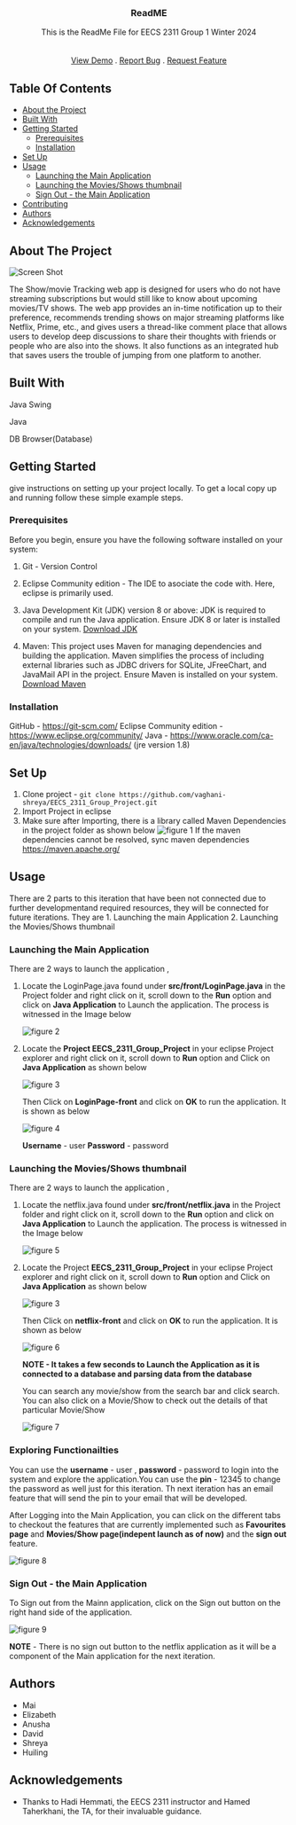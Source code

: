 <br/>
<p align="center">
  <a href="">
  </a>

  <h3 align="center">ReadME</h3>

  <p align="center">
   This is the ReadMe File for EECS 2311 Group 1 Winter 2024
    <br/>
    <a href="https://github.com/ShaanCoding/ReadME-Generator"><strong></strong></a>
    <br/>
    <br/>
    <a href="">View Demo</a>
    .
    <a href="">Report Bug</a>
    .
    <a href="">Request Feature</a>
  </p>
</p>


## Table Of Contents

* [About the Project](#about-the-project)
* [Built With](#built-with)
* [Getting Started](#getting-started)
  * [Prerequisites](#prerequisites)
  * [Installation](#installation)
* [Set Up](#Set-Up)
* [Usage](#usage)
  * [Launching the Main Application](#Launching-the-Main-Application)
  * [Launching the Movies/Shows thumbnail](#Launching-the-Movies/Shows-thumbnail)
  * [Sign Out - the Main Application](Sign-Out---the-Main-Application)
* [Contributing](#contributing)
* [Authors](#authors)
* [Acknowledgements](#acknowledgements)

## About The Project

![Screen Shot](images/screenshot.png)

The Show/movie Tracking web app is designed for users who do not have streaming subscriptions but would still like to know about upcoming movies/TV shows. The web app provides an in-time notification up to their preference, recommends trending shows on major streaming platforms like Netflix, Prime, etc., and gives users a thread-like comment place that allows users to develop deep discussions to share their thoughts with friends or people who are also into the shows. It also functions as an integrated hub that saves users the trouble of jumping from one platform to another.

## Built With

Java Swing

Java

DB Browser(Database)

## Getting Started
give instructions on setting up your project locally.
To get a local copy up and running follow these simple example steps.

### Prerequisites

Before you begin, ensure you have the following software installed on your system:
 
1. Git - Version Control

2. Eclipse Community edition - The IDE to asociate the code with. Here, eclipse is primarily used.

3. Java Development Kit (JDK) version 8 or above: JDK is required to compile and run the Java application. Ensure JDK 8 or later is installed on your system. [Download JDK](https://www.oracle.com/java/technologies/javase/javase-jdk8-downloads.html)

4. Maven: This project uses Maven for managing dependencies and building the application. Maven simplifies the process of including external libraries such as JDBC drivers for SQLite, JFreeChart, and JavaMail API in the project. Ensure Maven is installed on your system. [Download Maven](https://maven.apache.org/download.cgi)



### Installation

 GitHub - https://git-scm.com/
 Eclipse Community edition - https://www.eclipse.org/community/
 Java - https://www.oracle.com/ca-en/java/technologies/downloads/
 (jre version 1.8)


## Set Up

1. Clone project - `git clone https://github.com/vaghani-shreya/EECS_2311_Group_Project.git`
2. Import Project in eclipse
3. Make sure after Importing, there is a library called Maven Dependencies in the project folder as shown below
  ![figure 1](Images/Image1.png)
If the maven dependencies cannot be resolved, sync maven dependencies  https://maven.apache.org/


## Usage

There are 2 parts to this iteration that have been not connected due to further developmentand required resources, they will be connected for future iterations.
They are 1. Launching the  main Application 
         2. Launching the Movies/Shows thumbnail 

  ### Launching the Main Application 
  There are 2 ways to launch the application , 

  1. Locate the LoginPage.java found under **src/front/LoginPage.java** in the Project folder and right click on it, scroll down to the **Run** option and click on **Java Application** to Launch the application.
     The process is witnessed in the Image below
     
      ![figure 2](Images/Image2.png)

2. Locate the **Project EECS_2311_Group_Project** in your eclipse Project explorer and right click on it, scroll down to **Run** option and Click on **Java Application** as shown below
   
    ![figure 3](Images/Image3.png)


   Then Click on **LoginPage-front** and click on **OK** to run the application. It is shown as below
   
    ![figure 4](Images/Image4.png)

   **Username** - user
   **Password** - password 

   
  ### Launching the Movies/Shows thumbnail
  There are 2 ways to launch the application ,

 1. Locate the netflix.java found under **src/front/netflix.java** in the Project folder and right click on it, scroll down to the **Run** option and click on **Java Application** to Launch the application.
     The process is witnessed in the Image below

     ![figure 5](Images/Image5.png)

2. Locate the Project **EECS_2311_Group_Project** in your eclipse Project explorer and right click on it, scroll down to **Run** option and Click on **Java Application** as shown below
   
   
    ![figure 3](Images/Image3.png)


   Then Click on **netflix-front** and click on **OK** to run the application. It is shown as below
   
    ![figure 6](Images/Image6.png)

   **NOTE - It takes a few seconds to Launch the Application as it is connected to a database and parsing data from the database**

   You can search any movie/show from the search bar and click search. You can also click on a Movie/Show to check out the details of that particular Movie/Show

     ![figure 7](Images/Image7.png)

### Exploring Functionailties 

You can use the **username** - user , **password** - password to login into the system and explore the application.You can use the **pin** - 12345 to change the password as well just for this iteration. Th next iteration has an email feature that will send the pin to your email that will be developed.

After Logging into the Main Application, you can click on the different tabs to checkout the features that are currently implemented such as **Favourites page** and **Movies/Show page(indepent launch as of now)** and the **sign out** feature.

   ![figure 8](Images/Image9.png)


### Sign Out - the Main Application

To Sign out from the Mainn application, click on the Sign out button on the right hand side of the application.

 ![figure 9](Images/Image8.png)

 **NOTE** - There is no sign out button to the netflix application as it will be a component of the Main application for the next iteration.


## Authors
- Mai
- Elizabeth
- Anusha
- David
- Shreya
- Huiling


## Acknowledgements
- Thanks to Hadi Hemmati, the EECS 2311 instructor and Hamed Taherkhani, the TA, for their invaluable guidance.

